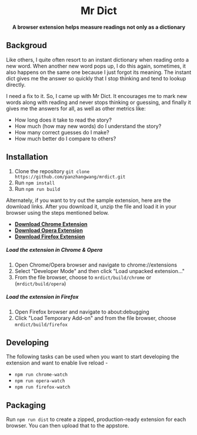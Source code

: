 <div align="center">
  <h1>
    Mr Dict
  </h1>

  <p>
    <strong>A browser extension helps measure readings not only as a dictionary</strong>
  </p>
</div>

## Backgroud
Like others, I quite often resort to an instant dictionary when reading onto a new word. When another new word pops up, I do this again, sometimes, it also happens on the same one because I just forgot its meaning. The instant dict gives me the answer so quickly that I stop thinking and tend to lookup directly. 

I need a fix to it. So, I came up with Mr Dict. It encourages me to mark new words along with reading and never stops thinking or guessing, and finally it gives me the answers for all, as well as other metrics like:

* How long does it take to read the story?
* How much (how may new words) do I understand the story?
* How many correct guesses do I make?
* How much better do I compare to others?

## Installation
1. Clone the repository `git clone https://github.com/panzhangwang/mrdict.git`
2. Run `npm install`
3. Run `npm run build`

Alternately, if you want to try out the sample extension, here are the download links. After you download it, unzip the file and load it in your browser using the steps mentioned below.
 - [**Download Chrome Extension**](https://github.com/panzhangwang/mrdict/releases/download/v1.0/chrome.zip)
 - [**Download Opera Extension**](https://github.com/panzhangwang/mrdict/releases/download/v1.0/opera.zip)
 - [**Download Firefox Extension**](https://github.com/panzhangwang/mrdict/releases/download/v1.0/firefox.zip)


##### Load the extension in Chrome & Opera
1. Open Chrome/Opera browser and navigate to chrome://extensions
2. Select "Developer Mode" and then click "Load unpacked extension..."
3. From the file browser, choose to `mrdict/build/chrome` or (`mrdict/build/opera`)


##### Load the extension in Firefox
1. Open Firefox browser and navigate to about:debugging
2. Click "Load Temporary Add-on" and from the file browser, choose `mrdict/build/firefox`


## Developing
The following tasks can be used when you want to start developing the extension and want to enable live reload - 

- `npm run chrome-watch`
- `npm run opera-watch`
- `npm run firefox-watch`


## Packaging
Run `npm run dist` to create a zipped, production-ready extension for each browser. You can then upload that to the appstore.

